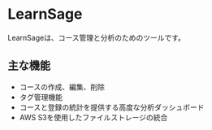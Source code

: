 # LearnSage

LearnSageは、コース管理と分析のためのツールです。

## 主な機能
- コースの作成、編集、削除
- タグ管理機能
- コースと登録の統計を提供する高度な分析ダッシュボード
- AWS S3を使用したファイルストレージの統合
